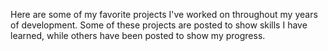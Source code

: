 Here are some of my favorite projects I've worked on throughout my years of development. Some of these projects are posted to show skills I have learned,
while others have been posted to show my progress. 
